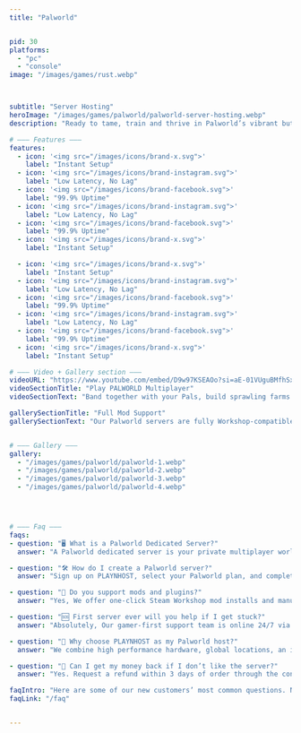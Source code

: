 ```yaml
---
title: "Palworld"


pid: 30
platforms:
  - "pc"
  - "console"
image: "/images/games/rust.webp"



subtitle: "Server Hosting"
heroImage: "/images/games/palworld/palworld-server-hosting.webp"
description: "Ready to tame, train and thrive in Palworld’s vibrant but deadly archipelago? Our Palworld server hosting delivers lightning fast low ping connections, ironclad enterprise grade DDoS protection and one click mod and plugin support so you can recruit, nurture and unleash your Pals across lush jungles and frozen tundras without limits."

# ——— Features ———
features:
  - icon: '<img src="/images/icons/brand-x.svg">'
    label: "Instant Setup"
  - icon: '<img src="/images/icons/brand-instagram.svg">'
    label: "Low Latency, No Lag"
  - icon: '<img src="/images/icons/brand-facebook.svg">'
    label: "99.9% Uptime"
  - icon: '<img src="/images/icons/brand-instagram.svg">'
    label: "Low Latency, No Lag"
  - icon: '<img src="/images/icons/brand-facebook.svg">'
    label: "99.9% Uptime"
  - icon: '<img src="/images/icons/brand-x.svg">'
    label: "Instant Setup"

  - icon: '<img src="/images/icons/brand-x.svg">'
    label: "Instant Setup"
  - icon: '<img src="/images/icons/brand-instagram.svg">'
    label: "Low Latency, No Lag"
  - icon: '<img src="/images/icons/brand-facebook.svg">'
    label: "99.9% Uptime"
  - icon: '<img src="/images/icons/brand-instagram.svg">'
    label: "Low Latency, No Lag"
  - icon: '<img src="/images/icons/brand-facebook.svg">'
    label: "99.9% Uptime"
  - icon: '<img src="/images/icons/brand-x.svg">'
    label: "Instant Setup"

# ——— Video + Gallery section ———
videoURL: "https://www.youtube.com/embed/D9w97KSEAOo?si=aE-01VUguBMfhSxb"
videoSectionTitle: "Play PALWORLD Multiplayer"
videoSectionText: "Band together with your Pals, build sprawling farms and towering bases, and explore biomes teeming with mystery on our rock-solid Palworld servers. From automated resource farms to high-stakes creature taming expeditions, our low latency, DDoS protected network keeps you online, no lag, no downtime, just pure adventure."

gallerySectionTitle: "Full Mod Support"
gallerySectionText: "Our Palworld servers are fully Workshop-compatible, giving you the freedom to tweak and turbocharge your Palworld world with ease. Install Steam Workshop mods or upload custom content in a click whether you’re adding new Pal abilities, adjusting spawn rates, or rolling out unique building kits. With built-in support for creature AI enhancements and automated farming scripts, you’re the architect of your own Palworld adventure."


# ——— Gallery ———
gallery:
  - "/images/games/palworld/palworld-1.webp"
  - "/images/games/palworld/palworld-2.webp"
  - "/images/games/palworld/palworld-3.webp"
  - "/images/games/palworld/palworld-4.webp"




# ——— Faq ———
faqs:
- question: "🖥️ What is a Palworld Dedicated Server?"
  answer: "A Palworld dedicated server is your private multiplayer world where you control every setting, host hundreds of Pals, manage resources and rules, and enjoy smooth performance without public server lag."

- question: "🛠️ How do I create a Palworld server?"
  answer: "Sign up on PLAYNHOST, select your Palworld plan, and complete checkout, You’ll receive email credentials, log into the control panel, configure world settings and player slots, then click Deploy, Your server will be live in minutes."

- question: "🧩 Do you support mods and plugins?"
  answer: "Yes, We offer one-click Steam Workshop mod installs and manual uploads for custom content, Whether you want new Pal abilities, altered spawn rates, or fresh building kits, our panel makes mod management a breeze."

- question: "🆘 First server ever will you help if I get stuck?"
  answer: "Absolutely, Our gamer-first support team is online 24/7 via live chat and Discord, We’ll assist with setup, troubleshooting, performance tuning, or any Palworld specific questions."

- question: "🌟 Why choose PLAYNHOST as my Palworld host?"
  answer: "We combine high performance hardware, global locations, an intuitive control panel built by gamers, and a 3 day money back guarantee, Experience low latency, automatic backups, and instant world wipes tailored for Palworld."

- question: "💸 Can I get my money back if I don’t like the server?"
  answer: "Yes. Request a refund within 3 days of order through the control panel and receive a full, hassle-free refund no questions asked."

faqIntro: "Here are some of our new customers’ most common questions. Need more help? Browse the knowledgebase or reach out to support."
faqLink: "/faq"


---
```


